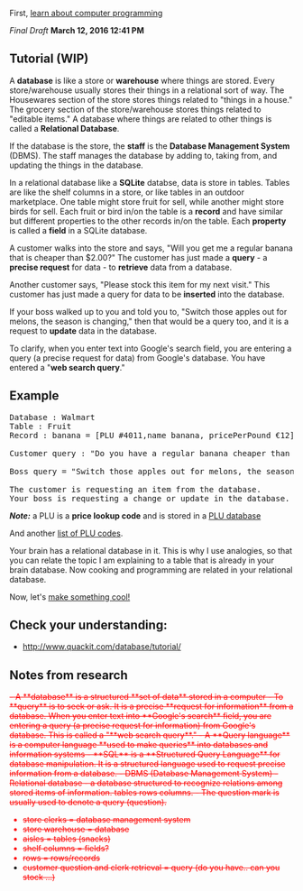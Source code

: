 First, [learn about computer programming](https://github.com/TutorialDoctor/Software_Development)

*Final Draft* **March 12, 2016 12:41 PM**

## Tutorial (WIP)
A **database** is like a store or **warehouse** where things are stored. Every store/warehouse usually stores their things in a relational sort of way. The Housewares section of the store stores things related to "things in a house." The grocery section of the store/warehouse stores things related to "editable items." A database where things are related to other things is called a **Relational Database**.

If the database is the store, the **staff** is the **Database Management System** (DBMS). The staff manages the database by adding to, taking from, and updating the things in the database.

In a relational database like a **SQLite** databse, data is store in tables. Tables are like the shelf columns in a store, or like tables in an outdoor marketplace. One table might store fruit for sell, while another might store birds for sell. Each fruit or bird in/on the table is a **record** and have similar but different properties to the other records in/on the table. Each **property** is called a **field** in a SQLite database.

A customer walks into the store and says, "Will you get me a regular banana that is cheaper than $2.00?" The customer has just made a **query** - a **precise request** for data - to **retrieve** data from a database.

Another customer says, "Please stock this item for my next visit." This customer has just made a query for data to be **inserted** into the database.

If your boss walked up to you and told you to, "Switch those apples out for melons, the season is changing," then that would be a query too, and it is a request to **update** data in the database.

To clarify, when you enter text into Google's search field, you are entering a query (a precise request for data) from Google's database. You have entered a "**web search query**."

## Example
<pre>
Database : Walmart
Table : Fruit
Record : banana = [PLU #4011,name banana, pricePerPound €12]

Customer query : "Do you have a regular banana cheaper than €12?"

Boss query = "Switch those apples out for melons, the season is changing."

The customer is requesting an item from the database.
Your boss is requesting a change or update in the database.
</pre>

***Note:*** a PLU is a **price lookup code** and is stored in a [PLU database](http://supermarketpage.com/prucodes.php)

And another [list of PLU codes](https://quizlet.com/12154470/common-produce-plu-codes-flash-cards/).

Your brain has a relational database in it. This is why I use analogies, so that you can relate the topic I am explaining to a table that is already in your brain database. Now cooking and programming are related in your relational database.


Now, let's [make something cool!](https://github.com/TutorialDoctor/Pythonista-Projects/tree/master/Projects/UI/Password%20Database)

## Check your understanding:
- http://www.quackit.com/database/tutorial/



## Notes from research
<strike style=color:red>
- A **database** is a structured **set of data** stored in a computer 
- To **query** is to seek or ask. It is a precise **request for information** from a database. When you enter text into **Google's search** field, you are entering a query (a precise request for information)  from Google's database. This is called a "**web search query**."
- A **Query language** is a computer language **used to make queries** into databases and information systems
- **SQL** is a **Structured Query Language**  for database manipulation. It is a structured language used to request precise information from a database. 
- DBMS (Database Management  System)
- Relational database - a database structured to recognize relations among stored items of information. tables rows columns.
- The question mark is usually used to denote a query (question).

- store clerks = database management system 
- store warehouse  = database 
- aisles = tables (snacks)
- shelf columns = fields?
- rows = rows/records 
- customer question and clerk retrieval = query (do you have.. can you stock ...)</strike>

